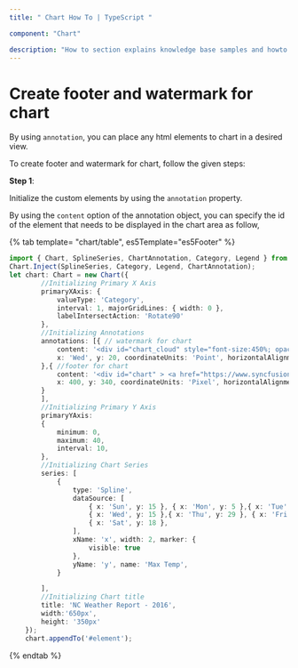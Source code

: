 ```yaml
---
title: " Chart How To | TypeScript "

component: "Chart"

description: "How to section explains knowledge base samples and howto access different types properties and events of the chart."
---
```


# Create footer and watermark for chart

By using `annotation`, you can place any html elements to chart in a desired view.

To create footer and watermark for chart, follow the given steps:

**Step 1**:

Initialize the custom elements by using the `annotation` property.

By using the `content` option of the annotation object, you can specify the id of the element that needs to be displayed in the chart area as follow,

{% tab template= "chart/table", es5Template="es5Footer" %}

```typescript
import { Chart, SplineSeries, ChartAnnotation, Category, Legend } from '@syncfusion/ej2-charts';
Chart.Inject(SplineSeries, Category, Legend, ChartAnnotation);
let chart: Chart = new Chart({
        //Initializing Primary X Axis
        primaryXAxis: {
            valueType: 'Category',
            interval: 1, majorGridLines: { width: 0 },
            labelIntersectAction: 'Rotate90'
        },
        //Initializing Annotations
        annotations: [{ // watermark for chart
            content: '<div id="chart_cloud" style="font-size:450%; opacity: 0.3;" >syncfusion</div>',
            x: 'Wed', y: 20, coordinateUnits: 'Point', horizontalAlignment: 'Center'
        },{ //footer for chart
            content: '<div id="chart" > <a href="https://www.syncfusion.com" target="_blank">www.syncfusion.com</a></div>',
            x: 400, y: 340, coordinateUnits: 'Pixel', horizontalAlignment: 'Center'
        }
        ],
        //Initializing Primary Y Axis
        primaryYAxis:
        {
            minimum: 0,
            maximum: 40,
            interval: 10,
        },
        //Initializing Chart Series
        series: [
            {
                type: 'Spline',
                dataSource: [
                    { x: 'Sun', y: 15 }, { x: 'Mon', y: 5 },{ x: 'Tue', y: 32 },
                    { x: 'Wed', y: 15 },{ x: 'Thu', y: 29 }, { x: 'Fri', y: 24 },
                    { x: 'Sat', y: 18 },
                ],
                xName: 'x', width: 2, marker: {
                    visible: true
                },
                yName: 'y', name: 'Max Temp',
            }

        ],
        //Initializing Chart title
        title: 'NC Weather Report - 2016',
        width:'650px',
        height: '350px'
    });
    chart.appendTo('#element');
```

{% endtab %}